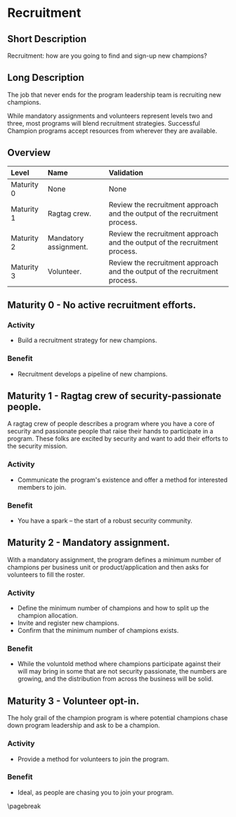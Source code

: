 # Recruitment

## Short Description
Recruitment: how are you going to find and sign-up new champions?

## Long Description
The job that never ends for the program leadership team is recruiting new champions.

While mandatory assignments and volunteers represent levels two and three, most programs will blend recruitment strategies. Successful Champion programs accept resources from wherever they are available.

## Overview

| Level | Name | Validation |
|:---|:---|:---|
| Maturity 0 | None | None
| Maturity 1 | Ragtag crew. | Review the recruitment approach and the output of the recruitment process.
| Maturity 2 | Mandatory assignment. | Review the recruitment approach and the output of the recruitment process.
| Maturity 3 | Volunteer. | Review the recruitment approach and the output of the recruitment process.

## Maturity 0 - No active recruitment efforts.

### Activity
* Build a recruitment strategy for new champions.
  
### Benefit
* Recruitment develops a pipeline of new champions.

## Maturity 1 - Ragtag crew of security-passionate people.

A ragtag crew of people describes a program where you have a core of security and passionate people that raise their hands to participate in a program. These folks are excited by security and want to add their efforts to the security mission.

### Activity
* Communicate the program's existence and offer a method for interested members to join. 

### Benefit
* You have a spark – the start of a robust security community.

## Maturity 2 - Mandatory assignment.

With a mandatory assignment, the program defines a minimum number of champions per business unit or product/application and then asks for volunteers to fill the roster.

### Activity
* Define the minimum number of champions and how to split up the champion allocation.
* Invite and register new champions.
* Confirm that the minimum number of champions exists.

### Benefit
* While the voluntold method where champions participate against their will may bring in some that are not security passionate, the numbers are growing, and the distribution from across the business will be solid.

## Maturity 3 - Volunteer opt-in.

The holy grail of the champion program is where potential champions chase down program leadership and ask to be a champion.

### Activity
* Provide a method for volunteers to join the program.

### Benefit
* Ideal, as people are chasing you to join your program.

\pagebreak